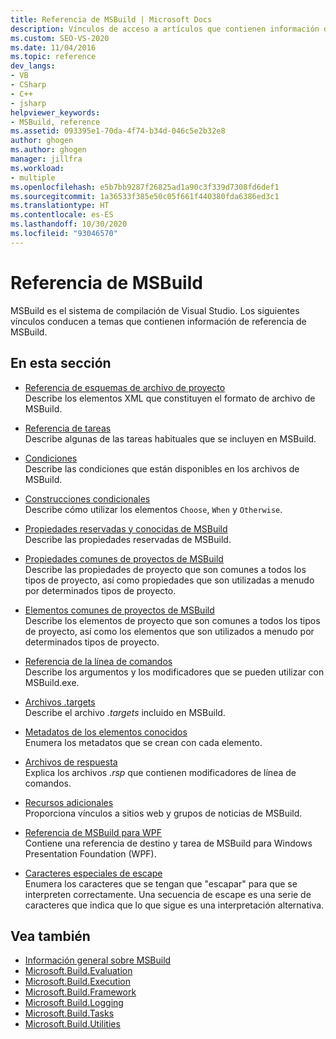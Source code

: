 ```yaml
---
title: Referencia de MSBuild | Microsoft Docs
description: Vínculos de acceso a artículos que contienen información de referencia de MSBuild, el sistema de compilación de Visual Studio.
ms.custom: SEO-VS-2020
ms.date: 11/04/2016
ms.topic: reference
dev_langs:
- VB
- CSharp
- C++
- jsharp
helpviewer_keywords:
- MSBuild, reference
ms.assetid: 093395e1-70da-4f74-b34d-046c5e2b32e8
author: ghogen
ms.author: ghogen
manager: jillfra
ms.workload:
- multiple
ms.openlocfilehash: e5b7bb9287f26825ad1a90c3f339d7308fd6def1
ms.sourcegitcommit: 1a36533f385e50c05f661f440380fda6386ed3c1
ms.translationtype: HT
ms.contentlocale: es-ES
ms.lasthandoff: 10/30/2020
ms.locfileid: "93046570"
---
```

# <a name="msbuild-reference"></a>Referencia de MSBuild

MSBuild es el sistema de compilación de Visual Studio. Los siguientes vínculos conducen a temas que contienen información de referencia de MSBuild.

## <a name="in-this-section"></a>En esta sección

- [Referencia de esquemas de archivo de proyecto](../msbuild/msbuild-project-file-schema-reference.md)\
 Describe los elementos XML que constituyen el formato de archivo de MSBuild.

- [Referencia de tareas](../msbuild/msbuild-task-reference.md)\
 Describe algunas de las tareas habituales que se incluyen en MSBuild.

- [Condiciones](../msbuild/msbuild-conditions.md)\
 Describe las condiciones que están disponibles en los archivos de MSBuild.

- [Construcciones condicionales](../msbuild/msbuild-conditional-constructs.md)\
 Describe cómo utilizar los elementos `Choose`, `When` y `Otherwise`.

- [Propiedades reservadas y conocidas de MSBuild](../msbuild/msbuild-reserved-and-well-known-properties.md)\
 Describe las propiedades reservadas de MSBuild.

- [Propiedades comunes de proyectos de MSBuild](../msbuild/common-msbuild-project-properties.md)\
 Describe las propiedades de proyecto que son comunes a todos los tipos de proyecto, así como propiedades que son utilizadas a menudo por determinados tipos de proyecto.

- [Elementos comunes de proyectos de MSBuild](../msbuild/common-msbuild-project-items.md)\
 Describe los elementos de proyecto que son comunes a todos los tipos de proyecto, así como los elementos que son utilizados a menudo por determinados tipos de proyecto.

- [Referencia de la línea de comandos](../msbuild/msbuild-command-line-reference.md)\
 Describe los argumentos y los modificadores que se pueden utilizar con MSBuild.exe.

- [Archivos .targets](../msbuild/msbuild-dot-targets-files.md)\
 Describe el archivo *.targets* incluido en MSBuild.

- [Metadatos de los elementos conocidos](../msbuild/msbuild-well-known-item-metadata.md)\
 Enumera los metadatos que se crean con cada elemento.

- [Archivos de respuesta](../msbuild/msbuild-response-files.md)\
 Explica los archivos *.rsp* que contienen modificadores de línea de comandos.

- [Recursos adicionales](https://social.msdn.microsoft.com/forums/vstudio/home?forum=msbuild)\
 Proporciona vínculos a sitios web y grupos de noticias de MSBuild.

- [Referencia de MSBuild para WPF](../msbuild/wpf-msbuild-reference.md)\
 Contiene una referencia de destino y tarea de MSBuild para Windows Presentation Foundation (WPF).

- [Caracteres especiales de escape](../msbuild/special-characters-to-escape.md)\
 Enumera los caracteres que se tengan que "escapar" para que se interpreten correctamente. Una secuencia de escape es una serie de caracteres que indica que lo que sigue es una interpretación alternativa.

## <a name="see-also"></a>Vea también

- [Información general sobre MSBuild](../msbuild/msbuild.md)
- [Microsoft.Build.Evaluation](/dotnet/api/microsoft.build.evaluation)
- [Microsoft.Build.Execution](/dotnet/api/microsoft.build.execution)
- [Microsoft.Build.Framework](/dotnet/api/microsoft.build.framework)
- [Microsoft.Build.Logging](/dotnet/api/microsoft.build.logging)
- [Microsoft.Build.Tasks](/dotnet/api/microsoft.build.tasks)
- [Microsoft.Build.Utilities](/dotnet/api/microsoft.build.utilities)

